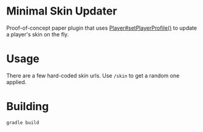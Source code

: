 # Minimal Skin Updater
Proof-of-concept paper plugin that uses [Player#setPlayerProfile()](https://jd.papermc.io/paper/1.20/org/bukkit/entity/Player.html#setPlayerProfile(com.destroystokyo.paper.profile.PlayerProfile)) to update a player's skin on the fly.

# Usage
There are a few hard-coded skin urls. Use `/skin` to get a random one applied.

# Building
```gradle build```